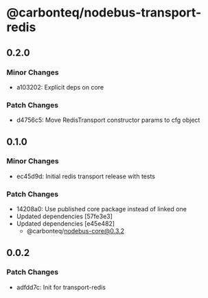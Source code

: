 # @carbonteq/nodebus-transport-redis

## 0.2.0

### Minor Changes

- a103202: Explicit deps on core

### Patch Changes

- d4756c5: Move RedisTransport constructor params to cfg object

## 0.1.0

### Minor Changes

- ec45d9d: Initial redis transport release with tests

### Patch Changes

- 14208a0: Use published core package instead of linked one
- Updated dependencies [57fe3e3]
- Updated dependencies [e45e482]
  - @carbonteq/nodebus-core@0.3.2

## 0.0.2

### Patch Changes

- adfdd7c: Init for transport-redis
